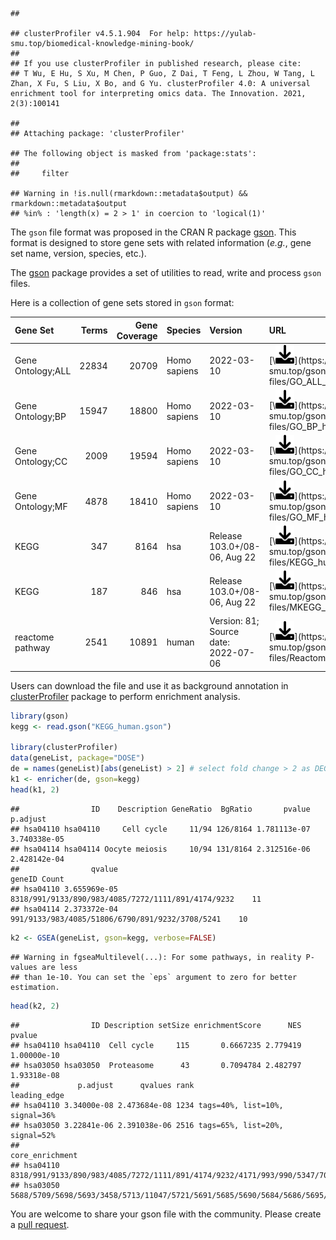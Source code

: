    ## 

    ## clusterProfiler v4.5.1.904  For help: https://yulab-smu.top/biomedical-knowledge-mining-book/
    ## 
    ## If you use clusterProfiler in published research, please cite:
    ## T Wu, E Hu, S Xu, M Chen, P Guo, Z Dai, T Feng, L Zhou, W Tang, L Zhan, X Fu, S Liu, X Bo, and G Yu. clusterProfiler 4.0: A universal enrichment tool for interpreting omics data. The Innovation. 2021, 2(3):100141

    ## 
    ## Attaching package: 'clusterProfiler'

    ## The following object is masked from 'package:stats':
    ## 
    ##     filter

    ## Warning in !is.null(rmarkdown::metadata$output) && rmarkdown::metadata$output
    ## %in% : 'length(x) = 2 > 1' in coercion to 'logical(1)'

The `gson` file format was proposed in the CRAN R package
[gson](https://CRAN.R-project.org/package=gson). This format is designed
to store gene sets with related information (*e.g.*, gene set name,
version, species, etc.).

The [gson](https://CRAN.R-project.org/package=gson) package provides a
set of utilities to read, write and process `gson` files.

Here is a collection of gene sets stored in `gson` format:

<table>
<thead>
<tr>
<th style="text-align:left;">
Gene Set
</th>
<th style="text-align:right;">
Terms
</th>
<th style="text-align:right;">
Gene Coverage
</th>
<th style="text-align:left;">
Species
</th>
<th style="text-align:left;">
Version
</th>
<th style="text-align:left;">
URL
</th>
</tr>
</thead>
<tbody>
<tr>
<td style="text-align:left;">
Gene Ontology;ALL
</td>
<td style="text-align:right;">
22834
</td>
<td style="text-align:right;">
20709
</td>
<td style="text-align:left;">
Homo sapiens
</td>
<td style="text-align:left;">
2022-03-10
</td>
<td style="text-align:left;">
[\<img src="img/download-solid.svg"
width="30"\>](https://yulab-smu.top/gson-files/GO_ALL_human.gson)
</td>
</tr>
<tr>
<td style="text-align:left;">
Gene Ontology;BP
</td>
<td style="text-align:right;">
15947
</td>
<td style="text-align:right;">
18800
</td>
<td style="text-align:left;">
Homo sapiens
</td>
<td style="text-align:left;">
2022-03-10
</td>
<td style="text-align:left;">
[\<img src="img/download-solid.svg"
width="30"\>](https://yulab-smu.top/gson-files/GO_BP_human.gson)
</td>
</tr>
<tr>
<td style="text-align:left;">
Gene Ontology;CC
</td>
<td style="text-align:right;">
2009
</td>
<td style="text-align:right;">
19594
</td>
<td style="text-align:left;">
Homo sapiens
</td>
<td style="text-align:left;">
2022-03-10
</td>
<td style="text-align:left;">
[\<img src="img/download-solid.svg"
width="30"\>](https://yulab-smu.top/gson-files/GO_CC_human.gson)
</td>
</tr>
<tr>
<td style="text-align:left;">
Gene Ontology;MF
</td>
<td style="text-align:right;">
4878
</td>
<td style="text-align:right;">
18410
</td>
<td style="text-align:left;">
Homo sapiens
</td>
<td style="text-align:left;">
2022-03-10
</td>
<td style="text-align:left;">
[\<img src="img/download-solid.svg"
width="30"\>](https://yulab-smu.top/gson-files/GO_MF_human.gson)
</td>
</tr>
<tr>
<td style="text-align:left;">
KEGG
</td>
<td style="text-align:right;">
347
</td>
<td style="text-align:right;">
8164
</td>
<td style="text-align:left;">
hsa
</td>
<td style="text-align:left;">
Release 103.0+/08-06, Aug 22
</td>
<td style="text-align:left;">
[\<img src="img/download-solid.svg"
width="30"\>](https://yulab-smu.top/gson-files/KEGG_human.gson)
</td>
</tr>
<tr>
<td style="text-align:left;">
KEGG
</td>
<td style="text-align:right;">
187
</td>
<td style="text-align:right;">
846
</td>
<td style="text-align:left;">
hsa
</td>
<td style="text-align:left;">
Release 103.0+/08-06, Aug 22
</td>
<td style="text-align:left;">
[\<img src="img/download-solid.svg"
width="30"\>](https://yulab-smu.top/gson-files/MKEGG_human.gson)
</td>
</tr>
<tr>
<td style="text-align:left;">
reactome pathway
</td>
<td style="text-align:right;">
2541
</td>
<td style="text-align:right;">
10891
</td>
<td style="text-align:left;">
human
</td>
<td style="text-align:left;">
Version: 81; Source date: 2022-07-06
</td>
<td style="text-align:left;">
[\<img src="img/download-solid.svg"
width="30"\>](https://yulab-smu.top/gson-files/Reactome_human.gson)
</td>
</tr>
</tbody>
</table>

Users can download the file and use it as background annotation in
[clusterProfiler](http://bioconductor.org/packages/clusterProfiler)
package to perform enrichment analysis.

``` r
library(gson)
kegg <- read.gson("KEGG_human.gson")

library(clusterProfiler)
data(geneList, package="DOSE")
de = names(geneList)[abs(geneList) > 2] # select fold change > 2 as DEG
k1 <- enricher(de, gson=kegg)
head(k1, 2)
```

    ##                ID    Description GeneRatio  BgRatio       pvalue     p.adjust
    ## hsa04110 hsa04110     Cell cycle     11/94 126/8164 1.781113e-07 3.740338e-05
    ## hsa04114 hsa04114 Oocyte meiosis     10/94 131/8164 2.312516e-06 2.428142e-04
    ##                qvalue                                             geneID Count
    ## hsa04110 3.655969e-05 8318/991/9133/890/983/4085/7272/1111/891/4174/9232    11
    ## hsa04114 2.373372e-04    991/9133/983/4085/51806/6790/891/9232/3708/5241    10

``` r
k2 <- GSEA(geneList, gson=kegg, verbose=FALSE)
```

    ## Warning in fgseaMultilevel(...): For some pathways, in reality P-values are less
    ## than 1e-10. You can set the `eps` argument to zero for better estimation.

``` r
head(k2, 2)
```

    ##                ID Description setSize enrichmentScore      NES      pvalue
    ## hsa04110 hsa04110  Cell cycle     115       0.6667235 2.779419 1.00000e-10
    ## hsa03050 hsa03050  Proteasome      43       0.7094784 2.482797 1.93318e-08
    ##             p.adjust      qvalues rank                   leading_edge
    ## hsa04110 3.34000e-08 2.473684e-08 1234 tags=40%, list=10%, signal=36%
    ## hsa03050 3.22841e-06 2.391038e-06 2516 tags=65%, list=20%, signal=52%
    ##                                                                                                                                                                                                                        core_enrichment
    ## hsa04110 8318/991/9133/890/983/4085/7272/1111/891/4174/9232/4171/993/990/5347/701/9700/898/23594/4998/9134/4175/4173/10926/6502/994/699/4609/5111/1869/1029/8317/4176/2810/3066/1871/1031/9088/995/1019/4172/5885/11200/7027/1875/7534
    ## hsa03050                                                                               5688/5709/5698/5693/3458/5713/11047/5721/5691/5685/5690/5684/5686/5695/10213/23198/7979/5699/5714/5702/5708/5692/5704/5683/5694/5718/51371/5682

You are welcome to share your gson file with the community. Please
create a [pull request](https://github.com/YuLab-SMU/gson-files/pulls).
